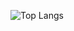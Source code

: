 


![Top Langs](https://github-readme-stats.vercel.app/api/top-langs/?username=kristinakordova&hide=javascript,html)

